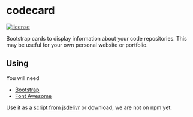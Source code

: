 # codecard

[![license](https://img.shields.io/badge/license-MIT-blue)](LICENSE)

Bootstrap cards to display information about your code repositories. This may be useful for your own personal
website or portfolio.

## Using

You will need

* [Bootstrap](https://getbootstrap.com/)
* [Font Awesome](https://fontawesome.com/)


Use it as a [script from jsdelivr](https://www.jsdelivr.com/package/gh/ravenlab/codecard) or download, we are not on npm yet.
